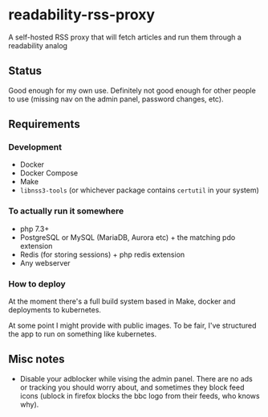 # readability-rss-proxy
A self-hosted RSS proxy that will fetch articles and run them through a readability analog

## Status
Good enough for my own use. Definitely not good enough for other people to use (missing nav on the
admin panel, password changes, etc).

## Requirements 
### Development
  * Docker
  * Docker Compose
  * Make
  * `libnss3-tools` (or whichever package contains `certutil` in your system)

### To actually run it somewhere
  * php 7.3+
  * PostgreSQL or MySQL (MariaDB, Aurora etc) + the matching pdo extension
  * Redis (for storing sessions) + php redis extension
  * Any webserver
  
### How to deploy
At the moment there's a full build system based in Make, docker and deployments to kubernetes.

At some point I might provide with public images. To be fair, I've structured the app to run 
on something like kubernetes.

## Misc notes

 * Disable your adblocker while vising the admin panel. There are no ads or tracking you should 
 worry about, and sometimes they block feed icons (ublock in firefox blocks the bbc logo from 
 their feeds, who knows why).
